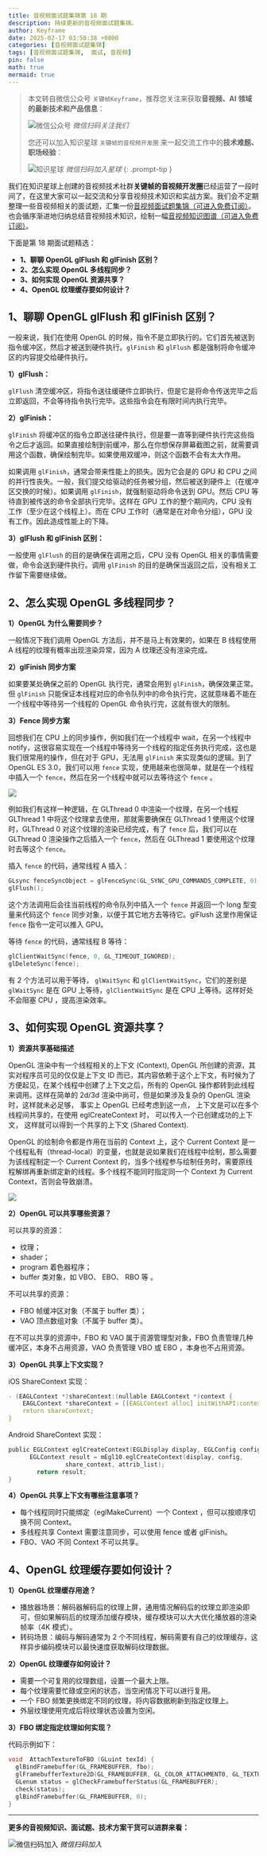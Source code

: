 ```yaml
---
title: 音视频面试题集锦第 18 期
description: 持续更新的音视频面试题集锦。
author: Keyframe
date: 2025-02-17 03:58:38 +0800
categories: [音视频面试题集锦]
tags: [音视频面试题集锦,  面试, 音视频]
pin: false
math: true
mermaid: true
---
```


> 本文转自微信公众号 `关键帧Keyframe`，推荐您关注来获取**音视频、AI 领域的最新技术和产品信息**：
>
>![微信公众号](assets/img/keyframe-mp.jpg)
>_微信扫码关注我们_
>
>您还可以加入知识星球 `关键帧的音视频开发圈` 来一起交流工作中的**技术难题、职场经验**：
>
>![知识星球](assets/img/keyframe-zsxq.png)
>_微信扫码加入星球_
{: .prompt-tip }



我们在知识星球上创建的音视频技术社群**关键帧的音视频开发圈**已经运营了一段时间了，在这里大家可以一起交流和分享音视频技术知识和实战方案。我们会不定期整理一些音视频相关的面试题，汇集一份[音视频面试题集锦（可进入免费订阅）](https://mp.weixin.qq.com/mp/appmsgalbum?__biz=MjM5MTkxOTQyMQ==&action=getalbum&album_id=2380776196751425539#wechat_redirect)。也会循序渐进地归纳总结音视频技术知识，绘制一幅[音视频知识图谱（可进入免费订阅）](https://mp.weixin.qq.com/mp/appmsgalbum?__biz=MjM5MTkxOTQyMQ==&action=getalbum&album_id=2349658423078092802#wechat_redirect)。



下面是第 18 期面试题精选：


- **1、聊聊 OpenGL glFlush 和 glFinish 区别？**
- **2、怎么实现 OpenGL 多线程同步？**
- **3、如何实现 OpenGL 资源共享？**
- **4、OpenGL 纹理缓存要如何设计？**



## 1、聊聊 OpenGL glFlush 和 glFinish 区别？



一般来说，我们在使用 OpenGL 的时候，指令不是立即执行的。它们首先被送到指令缓冲区，然后才被送到硬件执行。`glFinish` 和 `glFlush` 都是强制将命令缓冲区的内容提交给硬件执行。

**1）glFlush：**

`glFlush` 清空缓冲区，将指令送往缓硬件立即执行，但是它是将命令传送完毕之后立即返回，不会等待指令执行完毕。这些指令会在有限时间内执行完毕。

**2）glFinish：**

`glFinish` 将缓冲区的指令立即送往硬件执行，但是要一直等到硬件执行完这些指令之后才返回。如果直接绘制到前缓冲，那么在你想保存屏幕截图之前，就需要调用这个函数，确保绘制完毕。如果使用双缓冲，则这个函数不会有太大作用。

如果调用 `glFinish`，通常会带来性能上的损失。因为它会是的 GPU 和 CPU 之间的并行性丧失。一般，我们提交给驱动的任务被分组，然后被送到硬件上（在缓冲区交换的时候）。如果调用 `glFinish`，就强制驱动将命令送到 GPU。然后 CPU 等待直到被传送的命令全部执行完毕。这样在 GPU 工作的整个期间内，CPU 没有工作（至少在这个线程上）。而在 CPU 工作时（通常是在对命令分组），GPU 没有工作。因此造成性能上的下降。

**3）glFlush 和 glFinish 区别：**

一般使用 `glFlush` 的目的是确保在调用之后，CPU 没有 OpenGL 相关的事情需要做，命令会送到硬件执行。调用 `glFinish` 的目的是确保当返回之后，没有相关工作留下需要继续做。






## 2、怎么实现 OpenGL 多线程同步？


**1）OpenGL 为什么需要同步？**

一般情况下我们调用 OpenGL 方法后，并不是马上有效果的，如果在 B 线程使用 A 线程的纹理有概率出现渲染异常，因为 A 纹理还没有渲染完成。

**2）glFinish 同步方案**

如果要某处确保之前的 OpenGL 执行完，通常会用到 `glFinish`，确保效果正常。但 `glFinish` 只能保证本线程对应的命令队列中的命令执行完，这就意味着不能在一个线程中等待另一个线程的 OpenGL 命令执行完，这就有很大的限制。

**3）Fence 同步方案**

回想我们在 CPU 上的同步操作，例如我们在一个线程中 wait，在另一个线程中 notify，这很容易实现在一个线程中等待另一个线程的指定任务执行完成，这也是我们很常用的操作，但在对于 GPU，无法用 `glFinish` 来实现类似的逻辑。到了OpenGL ES 3.0，我们可以用 `fence` 实现，使用越来也很简单，就是在一个线程中插入一个 `fence`，然后在另一个线程中就可以去等待这个 `fence` 。

![](assets/resource/av-interview-qa/fence-sync.webp)


例如我们有这样一种逻辑，在 GLThread 0 中渲染一个纹理，在另一个线程 GLThread 1 中将这个纹理拿去使用，那就需要确保在 GLThread 1 使用这个纹理时，GLThread 0 对这个纹理的渲染已经完成，有了 `fence` 后，我们可以在 GLThread 0 渲染操作之后插入一个 `fence`，然后在 GLThread 1 要使用这个纹理时去等这个 `fence`。

插入 `fence` 的代码，通常线程 A 插入：

```c
GLsync fenceSyncObject = glFenceSync(GL_SYNC_GPU_COMMANDS_COMPLETE, 0);
glFlush();
```

这个方法调用后会往当前线程的命令队列中插入一个 `fence` 并返回一个 long 型变量来代码这个 `fence` 同步对象，以便于其它地方去等待它。glFlush 这里作用保证  `fence`  指令一定可以推入 GPU。

等待 `fence` 的代码，通常线程 B 等待：

```c
glClientWaitSync(fence, 0, GL_TIMEOUT_IGNORED);
glDeleteSync(fence);
```

有 2 个方法可以用于等待， `glWaitSync` 和 `glClientWaitSync`，它们的差别是 `glWaitSync` 是在 GPU 上等待，`glClientWaitSync` 是在 CPU 上等待。这样好处不会阻塞 CPU ，提高渲染效率。





## 3、如何实现 OpenGL 资源共享？

**1）资源共享基础描述**

OpenGL 渲染中有一个线程相关的上下文 (Context), OpenGL 所创建的资源，其实对程序员可见的仅仅是上下文 ID 而已，其内容依赖于这个上下文，有时候为了方便起见，在某个线程中创建了上下文之后，所有的 OpenGL 操作都转到此线程来调用。这样在简单的 2d/3d 渲染中尚可，但是如果涉及复杂的 OpenGL 渲染时，这样就未必足够， 事实上 OpenGL 已经考虑到这一点， 上下文是可以在多个线程间共享的，在使用 eglCreateContext 时， 可以传入一个已创建成功的上下文， 这样就可以得到一个共享的上下文 (Shared Context).

OpenGL 的绘制命令都是作用在当前的 Context 上，这个 Current Context 是一个线程私有（thread-local）的变量，也就是说如果我们在线程中绘制，那么需要为该线程制定一个 Current Context 的，当多个线程参与绘制任务时，需要原线程解绑再重新绑定新的线程。多个线程不能同时指定同一个 Context 为 Current Context，否则会导致崩溃。

![](assets/resource/av-interview-qa/opengl-context.webp)

**2）OpenGL 可以共享哪些资源？**

可以共享的资源：

- 纹理；
- shader；
- program 着色器程序；
- buffer 类对象，如 VBO、 EBO、 RBO 等 。

不可以共享的资源：

- FBO 帧缓冲区对象（不属于 buffer 类）；
- VAO 顶点数组对象（不属于 buffer 类）。

在不可以共享的资源中，FBO 和 VAO 属于资源管理型对象，FBO 负责管理几种缓冲区，本身不占用资源，VAO 负责管理 VBO 或 EBO ，本身也不占用资源。

**3）OpenGL 共享上下文实现？**

iOS ShareContext 实现：

```c
- (EAGLContext *)shareContext:(nullable EAGLContext *)context {
    EAGLContext *shareContext = [[EAGLContext alloc] initWithAPI:context.API sharegroup:context.sharegroup]; 
    return shareContext;
}
```

Android ShareContext 实现：

```c
public EGLContext eglCreateContext(EGLDisplay display, EGLConfig config, EGLContext share_context, int[] attrib_list) {
      EGLContext result = mEgl10.eglCreateContext(display, config,
                share_context, attrib_list);
        return result;
}
```

**4）OpenGL 共享上下文有哪些注意事项？**

- 每个线程同时只能绑定（eglMakeCurrent）一个 Context ，但可以按顺序切换不同 Context。
- 多线程共享 Context 需要注意同步，可以使用 fence 或者 glFinish。
- FBO、VAO 不同 Context 不可以共享。





## 4、OpenGL 纹理缓存要如何设计？


**1）OpenGL 纹理缓存用途？**

- 播放器场景：解码器解码后的纹理上屏，通用情况解码后的纹理立即渲染即可，但如果解码后的纹理添加缓存模块，缓存模块可以大大优化播放器的渲染帧率（4K 模式）。
- 转码场景：编码与解码通常为 2 个不同线程，解码需要有自己的纹理缓存，这样异步编码模块可以最快速度获取解码纹理数据。

**2）OpenGL 纹理缓存如何设计？**

- 需要一个可复用的纹理数组，设置一个最大上限。
- 每个纹理需要忙碌或空闲的状态，当空闲情况下可以进行复用。
- 一个 FBO 频繁更换绑定不同的纹理，将内容数据刷新到指定纹理上。
- 外层纹理使用完成后将纹理状态设置为空闲。

**3）FBO 绑定指定纹理如何实现？**

代码示例如下：

```c
void  AttachTextureToFBO (GLuint texId) {
  glBindFramebuffer(GL_FRAMEBUFFER, fbo);
  glFramebufferTexture2D(GL_FRAMEBUFFER, GL_COLOR_ATTACHMENT0, GL_TEXTURE_2D, texId, 0);
  GLenum status = glCheckFramebufferStatus(GL_FRAMEBUFFER);
  check(status);
  glBindFramebuffer(GL_FRAMEBUFFER, 0);
}
```


---

**更多的音视频知识、面试题、技术方案干货可以进群来看：**

![微信扫码加入](assets/img/keyframe-zsxq.png)
_微信扫码加入_























